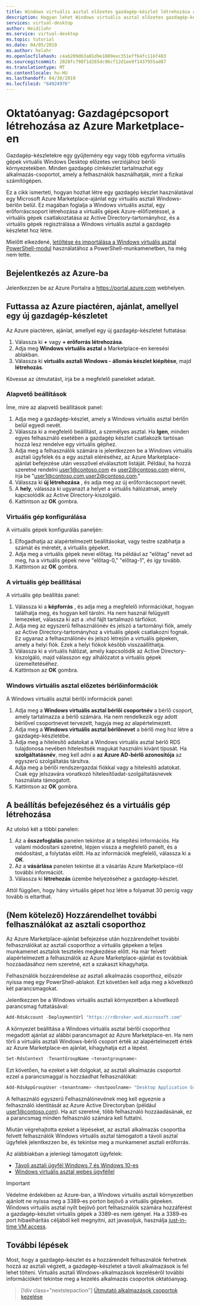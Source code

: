 ```yaml
---
title: Windows virtuális asztal előzetes gazdagép-készlet létrehozása az Azure Marketplace – Azure
description: Hogyan lehet Windows virtuális asztal előzetes gazdagép-készlet létrehozása az Azure Marketplace-en.
services: virtual-desktop
author: Heidilohr
ms.service: virtual-desktop
ms.topic: tutorial
ms.date: 04/05/2019
ms.author: helohr
ms.openlocfilehash: c4ab209d63a01d9e1089eec351eff64fc116f403
ms.sourcegitcommit: 2028fc790f1d265dc96cf12d1ee9f1437955ad87
ms.translationtype: MT
ms.contentlocale: hu-HU
ms.lasthandoff: 04/30/2019
ms.locfileid: "64924976"
---
```

# <a name="tutorial-create-a-host-pool-with-azure-marketplace"></a>Oktatóanyag: Gazdagépcsoport létrehozása az Azure Marketplace-en

Gazdagép-készletekre egy gyűjtemény egy vagy több egyforma virtuális gépek virtuális Windows Desktop előzetes verziójához bérlői környezetekben. Minden gazdagép címkészlet tartalmazhat egy alkalmazás-csoportot, amely a felhasználók használhatják, mint a fizikai számítógépen.

Ez a cikk ismerteti, hogyan hozhat létre egy gazdagép készlet használatával egy Microsoft Azure Marketplace-ajánlat egy virtuális asztali Windows-bérlőn belül. Ez magában foglalja a Windows virtuális asztal, egy erőforráscsoport létrehozása a virtuális gépek Azure-előfizetéssel, a virtuális gépek csatlakoztatása az Active Directory-tartományhoz, és a virtuális gépek regisztrálása a Windows virtuális asztal a gazdagép készletet hoz létre.

Mielőtt elkezdené, [letöltése és importálása a Windows virtuális asztal PowerShell-modul](https://docs.microsoft.com/powershell/windows-virtual-desktop/overview) használatához a PowerShell-munkamenetben, ha még nem tette.

## <a name="sign-in-to-azure"></a>Bejelentkezés az Azure-ba

Jelentkezzen be az Azure Portalra a <https://portal.azure.com> webhelyen.

## <a name="run-the-azure-marketplace-offering-to-provision-a-new-host-pool"></a>Futtassa az Azure piactéren, ajánlat, amellyel egy új gazdagép-készletet

Az Azure piactéren, ajánlat, amellyel egy új gazdagép-készletet futtatása:

1. Válassza ki **+** vagy **+ erőforrás létrehozása**.
2. Adja meg **Windows virtuális asztal** a Marketplace-en keresési ablakban.
3. Válassza ki **virtuális asztali Windows - állomás készlet kiépítése**, majd **létrehozás**.

Kövesse az útmutatást, írja be a megfelelő paneleket adatait.

### <a name="basics"></a>Alapvető beállítások

Íme, mire az alapvető beállítások panel:

1. Adja meg a gazdagép-készlet, amely a Windows virtuális asztal bérlőn belül egyedi nevét.
2. Válassza ki a megfelelő beállítást, a személyes asztal. Ha **Igen**, minden egyes felhasználó esetében a gazdagép készlet csatlakozik tartósan hozzá lesz rendelve egy virtuális géphez.
3. Adja meg a felhasználók számára is jelentkezzen be a Windows virtuális asztali ügyfelek és a egy asztali eléréséhez, az Azure Marketplace-ajánlat befejezése után vesszővel elválasztott listáját. Például, ha hozzá szeretné rendelni user1@contoso.com és user2@contoso.com elérni, írja be "user1@contoso.com,user2@contoso.com."
4. Válassza ki **új létrehozása** , és adja meg az új erőforráscsoport nevét.
5. A **hely**, válassza ki ugyanazt a helyet a virtuális hálózatnak, amely kapcsolódik az Active Directory-kiszolgáló.
6. Kattintson az **OK** gombra.

### <a name="configure-virtual-machines"></a>Virtuális gép konfigurálása

A virtuális gépek konfigurálás paneljén:

1. Elfogadhatja az alapértelmezett beállításokat, vagy testre szabhatja a számát és méretét, a virtuális gépeket.
2. Adja meg a virtuális gépek nevei előtag. Ha például az "előtag" nevet ad meg, ha a virtuális gépek neve "előtag-0," "előtag-1", és így tovább.
3. Kattintson az **OK** gombra.

### <a name="virtual-machine-settings"></a>A virtuális gép beállításai

A virtuális gép beállítás panel:

1. Válassza ki a **képforrás** , és adja meg a megfelelő információkat, hogyan találhatja meg, és hogyan kell tárolni. Ha nem használ felügyelt lemezeket, válassza ki azt a .vhd fájlt tartalmazó tárfiókot.
2. Adja meg az egyszerű felhasználónév és jelszó a tartományi fiók, amely az Active Directory-tartományhoz a virtuális gépek csatlakozni fognak. Ez ugyanaz a felhasználónév és jelszó létrejön a virtuális gépeken, amely a helyi fiók. Ezek a helyi fiókok később visszaállíthatja.
3. Válassza ki a virtuális hálózat, amely kapcsolódik az Active Directory-kiszolgáló, majd válasszon egy alhálózatot a virtuális gépek üzemeltetéséhez.
4. Kattintson az **OK** gombra.

### <a name="windows-virtual-desktop-preview-tenant-information"></a>Windows virtuális asztal előzetes bérlőinformációk

A Windows virtuális asztal bérlői információk panel:

1. Adja meg a **Windows virtuális asztal bérlői csoportnév** a bérlő csoport, amely tartalmazza a bérlő számára. Ha nem rendelkezik egy adott bérlővel csoportnevet tervezett, hagyja meg az alapértelmezett.
2. Adja meg a **Windows virtuális asztal bérlőnevet** a bérlő meg hoz létre a gazdagép-készletébe.
3. Adja meg a hitelesítő adatokat a Windows virtuális asztal bérlő RDS tulajdonosa nevében hitelesítsék magukat használni kívánt típusát. Ha **szolgáltatásnév**, meg kell adni a **az Azure AD-bérlő azonosítója** az egyszerű szolgáltatás társítva.
4. Adja meg a bérlői rendszergazdai fiókkal vagy a hitelesítő adatokat. Csak egy jelszavára vonatkozó hitelesítőadat-szolgáltatásnevek használata támogatott.
5. Kattintson az **OK** gombra.

## <a name="complete-setup-and-create-the-virtual-machine"></a>A beállítás befejezéséhez és a virtuális gép létrehozása

Az utolsó két a többi panelen:

1. Az a **összefoglalás** panelen tekintse át a telepítési információs. Ha valami módosítani szeretné, lépjen vissza a megfelelő panelt, és a módosítást, a folytatás előtt. Ha az információk megfelelő, válassza ki a **OK**.
2. Az a **vásárlása** panelen tekintse át a vásárlás Azure Marketplace-ről további információt.
3. Válassza ki **létrehozás** üzembe helyezéséhez a gazdagép-készlet.

Attól függően, hogy hány virtuális gépet hoz létre a folyamat 30 percig vagy tovább is eltarthat.

## <a name="optional-assign-additional-users-to-the-desktop-application-group"></a>(Nem kötelező) Hozzárendelhet további felhasználókat az asztali csoporthoz

Az Azure Marketplace-ajánlat befejezése után hozzárendelhet további felhasználókat az asztali csoporthoz a virtuális gépeken a teljes munkamenet asztalok tesztelés megkezdése előtt. Ha már felvett alapértelmezett a felhasználók az Azure Marketplace-ajánlat és továbbiak hozzáadásához nem szeretné, ezt a szakaszt kihagyhatja.

Felhasználók hozzárendelése az asztali alkalmazás csoporthoz, először nyissa meg egy PowerShell-ablakot. Ezt követően kell adja meg a következő két parancsmagokat.

Jelentkezzen be a Windows virtuális asztali környezetben a következő parancsmag futtatásával:

```powershell
Add-RdsAccount -DeploymentUrl "https://rdbroker.wvd.microsoft.com"
```

A környezet beállítása a Windows virtuális asztal bérlői csoporthoz megadott ajánlat az alábbi parancsmagot az Azure Marketplace-en. Ha nem törli a virtuális asztali Windows-bérlő csoport érték az alapértelmezett érték az Azure Marketplace-en ajánlat, kihagyhatja ezt a lépést.

```powershell
Set-RdsContext -TenantGroupName <tenantgroupname>
```

Ezt követően, ha ezeket a két dolgokat, az asztali alkalmazás csoportot ezzel a parancsmaggal is hozzáadhat felhasználókat:

```powershell
Add-RdsAppGroupUser <tenantname> <hostpoolname> "Desktop Application Group" -UserPrincipalName <userupn>
```

A felhasználó egyszerű Felhasználónevének meg kell egyeznie a felhasználó identitását az Azure Active Directoryban (például user1@contoso.com). Ha azt szeretné, több felhasználó hozzáadásának, ez a parancsmag minden felhasználó számára kell futtatni.

Miután végrehajtotta ezeket a lépéseket, az asztali alkalmazás csoportba felvett felhasználók Windows virtuális asztal támogatott a távoli asztal ügyfelek jelentkezzen be, és tekintse meg a munkamenet asztali erőforrás.

Az alábbiakban a jelenlegi támogatott ügyfelek:

- [Távoli asztali ügyfél Windows 7 és Windows 10-es](connect-windows-7-and-10.md)
- [Windows virtuális asztal webes ügyféllel](connect-web.md)

>[!IMPORTANT]
>Védelme érdekében az Azure-ban, a Windows virtuális asztali környezetben ajánlott ne nyissa meg a 3389-es porton bejövő a virtuális gépeken. Windows virtuális asztal nyílt bejövő port felhasználók számára hozzáférést a gazdagép-készlet virtuális gépek a 3389-es nem igényel. Ha a 3389-es port hibaelhárítás céljából kell megnyitni, azt javasoljuk, használja [just-in-time VM access](https://docs.microsoft.com/azure/security-center/security-center-just-in-time).

## <a name="next-steps"></a>További lépések

Most, hogy a gazdagép-készlet és a hozzárendelt felhasználók férhetnek hozzá az asztali végzett, a gazdagép-készletet a távoli alkalmazások is fel lehet tölteni. Virtuális asztali Windows-alkalmazások kezeléséről további információkért tekintse meg a kezelés alkalmazás csoportok oktatóanyag.

> [!div class="nextstepaction"]
> [Útmutató alkalmazások csoportok kezelése](./manage-app-groups.md)
